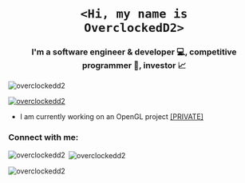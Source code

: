 <code><h1 align="center">&lt;Hi, my name is OverclockedD2&gt;</h1></code>
<h3 align="center">I'm a software engineer & developer 💻, competitive programmer 🚀, investor 📈</h3>

<p align="left"> <img src="https://komarev.com/ghpvc/?username=overclockedd2&label=Profile%20views&color=0e75b6&style=flat" alt="overclockedd2" /> </p>

<p align="left"> <a href="https://github.com/ryo-ma/github-profile-trophy"><img src="https://github-profile-trophy.vercel.app/?username=overclockedd2" alt="overclockedd2" /></a> </p>

- I am currently working on an OpenGL project [[PRIVATE]](github.com)

<h3 align="left">Connect with me:</h3>
<p align="left">
</p>

<p><img align="left" src="https://github-readme-stats.vercel.app/api/top-langs?username=overclockedd2&show_icons=true&locale=en&layout=compact" alt="overclockedd2" /></p>

<p>&nbsp;<img align="center" src="https://github-readme-stats.vercel.app/api?username=overclockedd2&show_icons=true&locale=en" alt="overclockedd2" /></p>

<p><img align="center" src="https://github-readme-streak-stats.herokuapp.com/?user=overclockedd2&" alt="overclockedd2" /></p>
